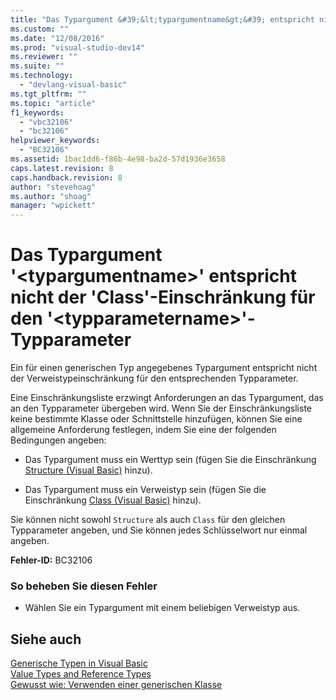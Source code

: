 ```yaml
---
title: "Das Typargument &#39;&lt;typargumentname&gt;&#39; entspricht nicht der &#39;Class&#39;-Einschr&#228;nkung f&#252;r den &#39;&lt;typparametername&gt;&#39;-Typparameter | Microsoft Docs"
ms.custom: ""
ms.date: "12/08/2016"
ms.prod: "visual-studio-dev14"
ms.reviewer: ""
ms.suite: ""
ms.technology: 
  - "devlang-visual-basic"
ms.tgt_pltfrm: ""
ms.topic: "article"
f1_keywords: 
  - "vbc32106"
  - "bc32106"
helpviewer_keywords: 
  - "BC32106"
ms.assetid: 1bac1dd6-f86b-4e98-ba2d-57d1936e3658
caps.latest.revision: 8
caps.handback.revision: 8
author: "stevehoag"
ms.author: "shoag"
manager: "wpickett"
---
```

# Das Typargument &#39;&lt;typargumentname&gt;&#39; entspricht nicht der &#39;Class&#39;-Einschr&#228;nkung f&#252;r den &#39;&lt;typparametername&gt;&#39;-Typparameter
Ein für einen generischen Typ angegebenes Typargument entspricht nicht der Verweistypeinschränkung für den entsprechenden Typparameter.  
  
 Eine Einschränkungsliste erzwingt Anforderungen an das Typargument, das an den Typparameter übergeben wird. Wenn Sie der Einschränkungsliste keine bestimmte Klasse oder Schnittstelle hinzufügen, können Sie eine allgemeine Anforderung festlegen, indem Sie eine der folgenden Bedingungen angeben:  
  
-   Das Typargument muss ein Werttyp sein \(fügen Sie die Einschränkung [Structure \(Visual Basic\)](http://msdn.microsoft.com/de-de/263ce115-ac36-4c05-8cb7-0e0eead5c6d0) hinzu\).  
  
-   Das Typargument muss ein Verweistyp sein \(fügen Sie die Einschränkung [Class \(Visual Basic\)](http://msdn.microsoft.com/de-de/0777c6e6-46bc-451b-ad70-57b49d4ef4f7) hinzu\).  
  
 Sie können nicht sowohl `Structure` als auch `Class` für den gleichen Typparameter angeben, und Sie können jedes Schlüsselwort nur einmal angeben.  
  
 **Fehler\-ID:** BC32106  
  
### So beheben Sie diesen Fehler  
  
-   Wählen Sie ein Typargument mit einem beliebigen Verweistyp aus.  
  
## Siehe auch  
 [Generische Typen in Visual Basic](../../visual-basic/programming-guide/language-features/data-types/generic-types.md)   
 [Value Types and Reference Types](../../visual-basic/programming-guide/language-features/data-types/value-types-and-reference-types.md)   
 [Gewusst wie: Verwenden einer generischen Klasse](../../visual-basic/programming-guide/language-features/data-types/how-to-use-a-generic-class.md)
